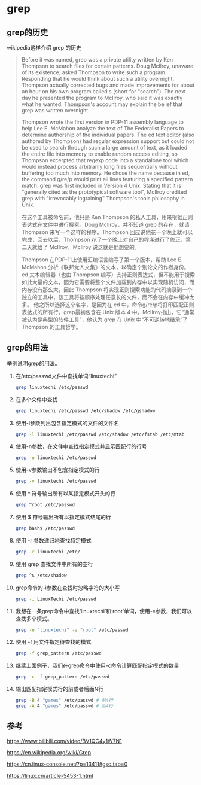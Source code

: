 # grep

## grep的历史

wikipedia这样介绍 grep 的历史

> Before it was named, grep was a private utility written by Ken Thompson to search files for certain patterns. Doug McIlroy, unaware of its existence, asked Thompson to write such a program. Responding that he would think about such a utility overnight, Thompson actually corrected bugs and made improvements for about an hour on his own program called s (short for "search"). The next day he presented the program to McIlroy, who said it was exactly what he wanted. Thompson's account may explain the belief that grep was written overnight.
>
> Thompson wrote the first version in PDP-11 assembly language to help Lee E. McMahon analyze the text of The Federalist Papers to determine authorship of the individual papers. The ed text editor (also authored by Thompson) had regular expression support but could not be used to search through such a large amount of text, as it loaded the entire file into memory to enable random access editing, so Thompson excerpted that regexp code into a standalone tool which would instead process arbitrarily long files sequentially without buffering too much into memory. He chose the name because in ed, the command g/re/p would print all lines featuring a specified pattern match. grep was first included in Version 4 Unix. Stating that it is "generally cited as the prototypical software tool", McIlroy credited grep with "irrevocably ingraining" Thompson's tools philosophy in Unix.
> 
> 在这个工具被命名前，他只是 Ken Thompson 的私人工具，用来根据正则表达式在文件中进行搜索。Doug McIlroy，并不知道 grep 的存在，就请 Thompson 来写一个这样的程序。Thompson 回应说他花一个晚上就可以完成，回去以后，Thompson 花了一个晚上对自己的程序进行了修正，第二天就给了 McIlroy，McIlroy 说这就是他想要的。
> 
> Thompson 在PDP-11上使用汇编语言编写了第一个版本，帮助 Lee E. McMahon 分析《联邦党人文集》的文本，以确定个别论文的作者身份。ed 文本编辑器（也由 Thompson 编写）支持正则表达式，但不能用于搜索如此大量的文本，因为它需要将整个文件加载到内存中以实现随机访问，而内存没有那么大，因此 Thompson 将实现正则搜索功能的代码摘录到一个独立的工具中，该工具将按顺序处理任意长的文件，而不会在内存中缓冲太多。 他之所以选择这个名字，是因为在 ed 中，命令g/re/p将打印匹配正则表达式的所有行。grep最初包含在 Unix 版本 4 中。McIlroy指出，它“通常被认为是典型的软件工具”，他认为 grep 在 Unix 中“不可逆转地继承”了 Thompson 的工具哲学。

## grep的用法

举例说明grep的用法。

1. 在/etc/passwd文件中查找单词“linuxtechi”

    ```bash
    grep linuxtechi /etc/passwd
    ```

2. 在多个文件中查找

    ```bash
    grep linuxtechi /etc/passwd /etc/shadow /etc/gshadow
    ```

3. 使用-l参数列出包含指定模式的文件的文件名

    ```bash
    grep -l linuxtechi /etc/passwd /etc/shadow /etc/fstab /etc/mtab
    ```

4. 使用-n参数，在文件中查找指定模式并显示匹配行的行号

    ```bash
    grep -n linuxtechi /etc/passwd
    ```

5. 使用-v参数输出不包含指定模式的行

    ```bash
    grep -v linuxtechi /etc/passwd
    ```

6. 使用 ^ 符号输出所有以某指定模式开头的行

    ```bash
    grep ^root /etc/passwd
    ```

7. 使用 $ 符号输出所有以指定模式结尾的行

    ```bash
    grep bash$ /etc/passwd
    ```

8. 使用 -r 参数递归地查找特定模式

    ```bash
    grep -r linuxtechi /etc/
    ```

9. 使用 grep 查找文件中所有的空行

    ```bash
    grep ^$ /etc/shadow
    ```

10. grep命令的-i参数在查找时忽略字符的大小写

    ```bash
    grep -i LinuxTechi /etc/passwd
    ```

11. 我想在一条grep命令中查找‘linuxtechi’和‘root’单词，使用-e参数，我们可以查找多个模式。

    ```bash
    grep -e "linuxtechi" -e "root" /etc/passwd
    ```

12. 使用 -f 用文件指定待查找的模式

    ```bash
    grep -f grep_pattern /etc/passwd
    ```

13. 继续上面例子，我们在grep命令中使用-c命令计算匹配指定模式的数量

    ```bash
    grep -c -f grep_pattern /etc/passwd
    ```

14. 输出匹配指定模式行的前或者后面N行

    ```bash
    grep -B 4 "games" /etc/passwd # 前4行
    grep -A 4 "games" /etc/passwd # 后4行
    ```

## 参考

https://www.bilibili.com/video/BV1QC4y1W7N1

https://en.wikipedia.org/wiki/Grep

https://cn.linux-console.net/?p=13411#gsc.tab=0

https://linux.cn/article-5453-1.html